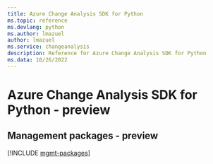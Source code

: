 ```yaml
---
title: Azure Change Analysis SDK for Python
ms.topic: reference
ms.devlang: python
ms.author: lmazuel
author: lmazuel
ms.service: changeanalysis
description: Reference for Azure Change Analysis SDK for Python
ms.data: 10/26/2022
---
```

# Azure Change Analysis SDK for Python - preview

## Management packages - preview
[!INCLUDE [mgmt-packages](change-analysis-mgmt-index.md)]

